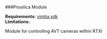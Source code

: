 ###Prosilica Module

**Requirements:** [vimba sdk](https://www.alliedvision.com/fileadmin/content/software/software/Vimba/Vimba_v1.4_Linux.tgz)  
**Limitations:**  

Module for controlling AVT cameras within RTXI  
